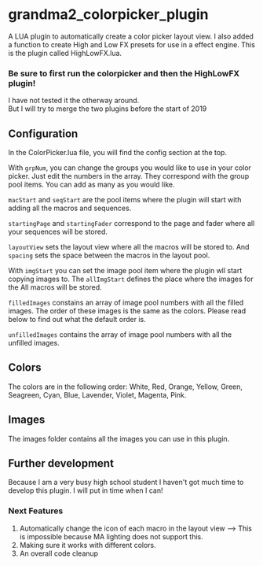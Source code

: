 # grandma2_colorpicker_plugin

A LUA plugin to automatically create a color picker layout view.
I also added a function to create High and Low FX presets for use in a effect engine.
This is the plugin called HighLowFX.lua.

### Be sure to first run the colorpicker and then the HighLowFX plugin! 
I have not tested it the otherway around.  
But I will try to merge the two plugins before the start of 2019

## Configuration
In the ColorPicker.lua file, you will find the config section at the top.

With `grpNum`, you can change the groups you would like to use in your color picker.
Just edit the numbers in the array. They correspond with the group pool items.
You can add as many as you would like.

`macStart` and `seqStart` are the pool items where the plugin will start with adding all the macros and sequences.

`startingPage` and `startingFader` correspond to the page and fader where all your sequences will be stored.

`layoutView` sets the layout view where all the macros will be stored to.
And `spacing` sets the space between the macros in the layout pool.

With `imgStart` you can set the image pool item where the plugin wll start copying images to.
The `allImgStart` defines the place where the images for the All macros will be stored.

`filledImages` constains an array of image pool numbers with all the filled images.
The order of these images is the same as the colors. Please read below to find out what the default order is.

`unfilledImages` contains the array of image pool numbers with all the unfilled images. 


## Colors

The colors are in the following order:
White, Red, Orange, Yellow, Green, Seagreen, Cyan, Blue, Lavender, Violet, Magenta, Pink.


## Images 
The images folder contains all the images you can use in this plugin.


## Further development

Because I am a very busy high school student I haven't got much time to develop this plugin. I will put in time when I can! 

### Next Features

1. Automatically change the icon of each macro in the layout view --> This is impossible because MA lighting does not support this.
2. Making sure it works with different colors.
3. An overall code cleanup
